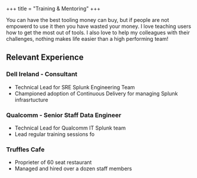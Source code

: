 +++
title = "Training & Mentoring"
+++

You can have the best tooling money can buy, but if people are not empowerd to use it then you have wasted your money. I love teaching users how to get the most out of tools. I also love to help my colleagues with their challenges, nothing makes life easier than a high performing team! 

<!--more-->

## Relevant Experience

### Dell Ireland - Consultant
 - Technical Lead for SRE Splunk Engineering Team 
 - Championed adoption of Continuous Delivery for managing Splunk infrasrtucture

### Qualcomm - Senior Staff Data Engineer
- Technical Lead for Qualcomm IT Splunk team
- Lead regular training sessions fo

### Truffles Cafe 
- Proprieter of 60 seat restaurant 
- Managed and hired over a dozen staff members

